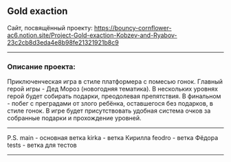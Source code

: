 ## Gold exaction

Сайт, посвящённый проекту:
https://bouncy-cornflower-ac6.notion.site/Project-Gold-exaction-Kobzev-and-Ryabov-23c2cb8d3eda4e8b98fe21321921b8c9

____ 
### Описание проекта: 
Приключенческая игра в стиле платформера с помесью гонок. 
Главный герой игры - Дед Мороз (новогодняя тематика). В нескольких уровнях герой  будет собирать подарки, преодолевая препятствия. В финальном  - побег с преградами от злого ребёнка, оставшегося без подарков, в стиле гонок. В игре будет присутствовать удобная система очков за собранные подарки и прохождение уровней. 
____
P.S.
main - основная ветка
kirka - ветка Кирилла
feodro - ветка Фёдора
tests - ветка для тестов
____
